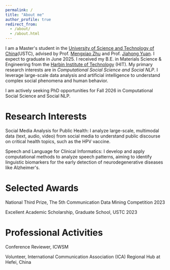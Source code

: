 ```yaml
---
permalink: /
title: "About me"
author_profile: true
redirect_from: 
  - /about/
  - /about.html
---
```


I am a Master's student in the [University of Science and Technology of China](https://en.ustc.edu.cn)(USTC), advised by Prof. [Mengxiao Zhu](https://sites.google.com/site/mengxiaozhu/home?authuser=0)  and Prof. [Jiahong Yuan](https://scholar.google.com/citations?user=jbbXJOkAAAAJ&hl=en). I expect to graduate in June 2025.  I received my B.E. in Materials Science & Engineering from the [Harbin Institute of Technology](https://en.hit.edu.cn) (HIT). My primary research interests are in *Computational Social Science and Social NLP*.  I leverage large-scale data analysis and artificial intelligence to understand complex social phenomena and human behavior.

I am actively seeking PhD opportunities for Fall 2026 in Computational Social Science and Social NLP.

Research Interests
======

Social Media Analysis for Public Health: I analyze large-scale, multimodal data (text, audio, video) from social media to understand public discourse on critical health topics, such as the HPV vaccine.

Speech and Language for Clinical Informatics: I develop and apply computational methods to analyze speech patterns, aiming to identify linguistic biomarkers for the early detection of neurodegenerative diseases like Alzheimer's.


Selected Awards
======

National Third Prize, The 5th Communication Data Mining Competition 2023

Excellent Academic Scholarship, Graduate School, USTC 2023

Professional Activities
======
Conference Reviewer, ICWSM

Volunteer, International Communication Association (ICA) Regional Hub at Hefei, China
